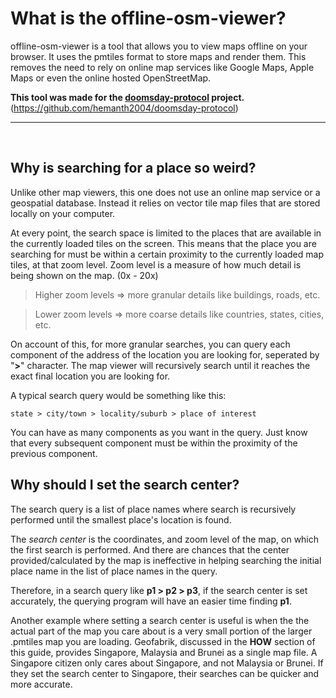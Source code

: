 # What is the offline-osm-viewer?

offline-osm-viewer is a tool that allows you to view maps offline on your browser. 
It uses the pmtiles format to store maps and render them.
This removes the need to rely on online map services like Google Maps, Apple Maps or even the online hosted OpenStreetMap.

**This tool was made for the [doomsday-protocol](https://github.com/hemanth2004/doomsday-protocol) project.**
<br />
(https://github.com/hemanth2004/doomsday-protocol)


---
<br />

## Why is searching for a place so weird?

Unlike other map viewers, this one does not use an online map service or a geospatial database.
Instead it relies on vector tile map files that are stored locally on your computer. 

At every point, the search space is limited to the places that are available in the currently loaded tiles on the screen. This means that the place you are searching for must be within a certain proximity to the currently loaded map tiles, at that zoom level. Zoom level is a measure of how much detail is being shown on the map. (0x - 20x)

> Higher zoom levels => more granular details like buildings, roads, etc.

> Lower zoom levels => more coarse details like countries, states, cities, etc.


On account of this, for more granular searches, you can query each component of the address of the location you are looking for, seperated by "**>**" character. The map viewer will recursively search until it reaches the exact final location you are looking for.

A typical search query would be something like this:

```
state > city/town > locality/suburb > place of interest
```

You can have as many components as you want in the query. Just know that every subsequent component must be within the proximity of the previous component.


## Why should I set the search center?

The search query is a list of place names where search is recursively performed until the smallest place's location is found.

The *search center* is the coordinates, and zoom level of the map, on which the first search is performed. And there are chances that the center provided/calculated by the map is ineffective in helping searching the initial place name in the list of place names in the query. 

Therefore, in a search query like **p1 > p2 > p3**, if the search center is set accurately, the querying program will have an easier time finding **p1**.

Another example where setting a search center is useful is when the the actual part of the map you care about is a very small portion of the larger .pmtiles map you are loading.
Geofabrik, discussed in the **HOW** section of this guide, provides Singapore, Malaysia and Brunei as a single map file. A Singapore citizen only cares about Singapore, and not Malaysia or Brunei. If they set the search center to Singapore, their searches can be quicker and more accurate.


